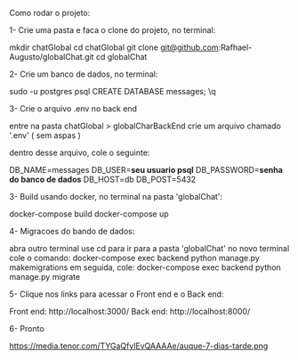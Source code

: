 Como rodar o projeto:

1- Crie uma pasta e faca o clone do projeto, no terminal:

mkdir chatGlobal
cd chatGlobal
git clone git@github.com:Rafhael-Augusto/globalChat.git
cd globalChat

2- Crie um banco de dados, no terminal:

sudo -u postgres psql
CREATE DATABASE messages;
\q

3- Crie o arquivo .env no back end

entre na pasta chatGlobal > globalCharBackEnd
crie um arquivo chamado '.env' ( sem aspas )

dentro desse arquivo, cole o seguinte:

DB_NAME=messages
DB_USER=**seu usuario psql**
DB_PASSWORD=**senha do banco de dados**
DB_HOST=db
DB_POST=5432

3- Build usando docker, no terminal na pasta 'globalChat':

docker-compose build
docker-compose up

4- Migracoes do bando de dados:

abra outro terminal
use cd para ir para a pasta 'globalChat' no novo terminal
cole o comando: docker-compose exec backend python manage.py makemigrations
em seguida, cole: docker-compose exec backend python manage.py migrate

5- Clique nos links para acessar o Front end e o Back end:

Front end: http://localhost:3000/
Back end: http://localhost:8000/

6- Pronto

https://media.tenor.com/TYGaQfylEvQAAAAe/auque-7-dias-tarde.png
